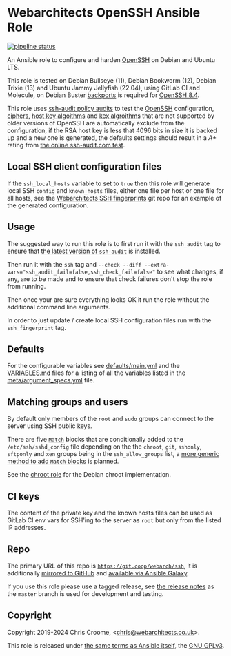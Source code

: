 # Webarchitects OpenSSH Ansible Role

[![pipeline status](https://git.coop/webarch/ssh/badges/master/pipeline.svg)](https://git.coop/webarch/ssh/-/commits/master)

An Ansible role to configure and harden [OpenSSH](https://www.openssh.com/) on Debian and Ubuntu LTS.

This role is tested on Debian Bullseye (11), Debian Bookworm (12), Debian Trixie (13) and Ubuntu Jammy Jellyfish (22.04), using GitLab CI and Molecule, on Debian Buster [backports](https://backports.debian.org/) is required for [OpenSSH 8.4](https://packages.debian.org/buster-backports/openssh-server).

This role uses [ssh-audit policy audits](https://github.com/jtesta/ssh-audit#server-policy-audit-example) to test the [OpenSSH](https://www.openssh.com/) configuration, [ciphers](https://man.openbsd.org/sshd_config#Ciphers), [host key algoithms](https://man.openbsd.org/sshd_config#HostKeyAlgorithms) and [kex algroithms](https://man.openbsd.org/sshd_config#KexAlgorithms) that are not supported by older versions of OpenSSH are automatically exclude from the configuration, if the RSA host key is less that 4096 bits in size it is backed up and a new one is generated, the defaults settings should result in a *A+* rating from [the online ssh-audit.com test](https://www.ssh-audit.com/).

## Local SSH client configuration files

If the `ssh_local_hosts` variable to set to `true` then this role will generate local SSH `config` and `known_hosts` files, either one file per host or one file for all hosts, see the [Webarchitects SSH fingerprints](https://git.coop/webarch/webarch-ssh) git repo for an example of the generated configuration.

## Usage

The suggested way to run this role is to first run it with the `ssh_audit` tag to ensure that [the latest version of `ssh-audit`](https://github.com/jtesta/ssh-audit/releases/latest) is installed.

Then run it with the `ssh` tag and `--check --diff --extra-vars="ssh_audit_fail=false,ssh_check_fail=false"` to see what changes, if any, are to be made and to ensure that check failures don't stop the role from running.

Then once your are sure everything looks OK it run the role without the additional command line arguments.

In order to just update / create local SSH configuration files run with the `ssh_fingerprint` tag.

## Defaults

For the configurable variables see [defaults/main.yml](defaults/main.yml) and the [VARIABLES.md](VARIABLES.md) files for a listing of all the variables listed in the [meta/argument_specs.yml](meta/argument_specs.yml) file.

## Matching groups and users

By default only members of the `root` and `sudo` groups can connect to the server using SSH public keys.

There are five [`Match`](https://man.openbsd.org/sshd_config#Match) blocks that are conditionally added to the `/etc/ssh/sshd_config` file depending on the the `chroot`, `git`, `sshonly`, `sftponly` and `xen` groups being in the `ssh_allow_groups` list, a [more generic method to add `Match` blocks](https://git.coop/webarch/ssh/-/issues/3) is planned.

See the [chroot role](https://git.coop/webarch/chroot) for the Debian chroot implementation.

## CI keys

The content of the private key and the known hosts files can be used as GitLab CI env vars for SSH'ing to the server as `root` but only from the listed IP addresses.

## Repo

The primary URL of this repo is [`https://git.coop/webarch/ssh`](https://git.coop/webarch/ssh), it is additionally [mirrored to GitHub](https://github.com/webarch-coop/ansible-role-ssh) and [available via Ansible Galaxy](https://galaxy.ansible.com/ui/standalone/roles/chriscroome/ssh/).

If you use this role please use a tagged release, see [the release notes](https://git.coop/webarch/ssh/-/releases) as the `master` branch is used for development and testing.

## Copyright

Copyright 2019-2024 Chris Croome, &lt;[chris@webarchitects.co.uk](mailto:chris@webarchitects.co.uk)&gt;.

This role is released under [the same terms as Ansible itself](https://github.com/ansible/ansible/blob/devel/COPYING), the [GNU GPLv3](LICENSE).
